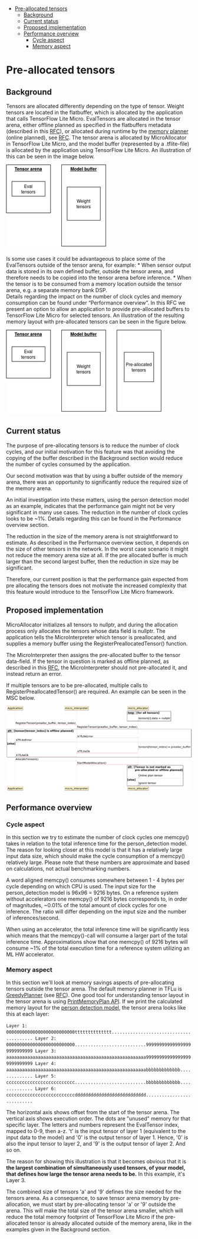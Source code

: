 <!-- mdformat off(b/169948621#comment2) -->

<!--ts-->

*   [Pre-allocated tensors](#pre-allocated-tensors)
    *   [Background](#background)
    *   [Current status](#current-status)
    *   [Proposed implementation](#proposed-implementation)
    *   [Performance overview](#performance-overview)
        *   [Cycle aspect](#cycle-aspect)
        *   [Memory aspect](#memory-aspect)
            <!-- Semi-automated TOC generation with instructions from https://github.com/ekalinin/github-markdown-toc#auto-insert-and-update-toc -->

<!--te-->

# Pre-allocated tensors

## Background

Tensors are allocated differently depending on the type of tensor. Weight
tensors are located in the flatbuffer, which is allocated by the application
that calls TensorFlow Lite Micro. EvalTensors are allocated in the tensor arena,
either offline planned as specified in the flatbuffers metadata (described in
this
[RFC](https://docs.google.com/document/d/16aTSHL5wxsq99t6adVbBz1U3K8Y5tBDAvs16iroZDEU)),
or allocated during runtime by the
[memory planner](https://github.com/tensorflow/tflite-micro/tree/main/tensorflow/lite/micro/memory_planner)
(online planned), see
[RFC](https://docs.google.com/document/d/1akpqu0uiPQshmCrnV6dOEFgYM4tCCnI8Zce85PnjHMI).
The tensor arena is allocated by MicroAllocator in TensorFlow Lite Micro, and
the model buffer (represented by a .tflite-file) is allocated by the application
using TensorFlow Lite Micro. An illustration of this can be seen in the image
below.

![Image of two blocks](../images/preallocated_tensors/preallocated_tensors_bg_1.png)

Is some use cases it could be advantageous to place some of the EvalTensors
outside of the tensor arena, for example: * When sensor output data is stored in
its own defined buffer, outside the tensor arena, and therefore needs to be
copied into the tensor arena before inference. * When the tensor is to be
consumed from a memory location outside the tensor arena, e.g. a separate memory
bank DSP. \
Details regarding the impact on the number of clock cycles and memory
consumption can be found under “Performance overview”. In this RFC we present an
option to allow an application to provide pre-allocated buffers to TensorFlow
Lite Micro for selected tensors. An illustration of the resulting memory layout
with pre-allocated tensors can be seen in the figure below.

![Image of three blocks](../images/preallocated_tensors/preallocated_tensors_bg_2.png)

## Current status

The purpose of pre-allocating tensors is to reduce the number of clock cycles,
and our initial motivation for this feature was that avoiding the copying of the
buffer described in the Background section would reduce the number of cycles
consumed by the application.

Our second motivation was that by using a buffer outside of the memory arena,
there was an opportunity to significantly reduce the required size of the memory
arena.

An initial investigation into these matters, using the person detection model as
an example, indicates that the performance gain might not be very significant in
many use cases. The reduction in the number of clock cycles looks to be ~1%.
Details regarding this can be found in the Performance overview section.

The reduction in the size of the memory arena is not straightforward to
estimate. As described in the Performance overview section, it depends on the
size of other tensors in the network. In the worst case scenario it might not
reduce the memory arena size at all. If the pre allocated buffer is much larger
than the second largest buffer, then the reduction in size may be significant.

Therefore, our current position is that the performance gain expected from pre
allocating the tensors does not motivate the increased complexity that this
feature would introduce to the TensorFlow Lite Micro framework.

## Proposed implementation

MicroAllocator initializes all tensors to nullptr, and during the allocation
process only allocates the tensors whose data field is nullptr. The application
tells the MicroInterpreter which tensor is preallocated, and supplies a memory
buffer using the RegisterPreallocatedTensor() function.

The MicroInterpreter then assigns the pre-allocated buffer to the tensor
data-field. If the tensor in question is marked as offline planned, as described
in this [RFC](https://docs.google.com/document/d/16aTSHL5wxsq99t6adVbBz1U3K8Y5tBDAvs16iroZDEU),
the MicroInterpreter should not pre-allocated it, and instead return an error.

If multiple tensors are to be pre-allocated, multiple calls to
RegisterPreallocatedTensor() are required. An example can be seen in the MSC
below.

![MSC](../images/preallocated_tensors/preallocated_tensors_impl1.png)

## Performance overview

### Cycle aspect

In this section we try to estimate the number of clock cycles one memcpy() takes
in relation to the total inference time for the person_detection model. The
reason for looking closer at this model is that it has a relatively large input
data size, which should make the cycle consumption of a memcpy() relatively
large. Please note that these numbers are approximate and based on calculations,
not actual benchmarking numbers.

A word aligned memcpy() consumes somewhere between 1 - 4 bytes per cycle
depending on which CPU is used. The input size for the person_detection model
is 96x96 = 9216 bytes. On a reference system without accelerators one memcpy()
of 9216 bytes corresponds to, in order of magnitudes, ~0.01% of the total amount
of clock cycles for one inference. The ratio will differ depending on the input
size and the number of inferences/second.

When using an accelerator, the total inference time will be significantly less
which means that the memcpy()-call will consume a larger part of the total
inference time. Approximations show that one memcpy() of 9216 bytes will consume
~1% of the total execution time for a reference system utilizing an ML HW
accelerator.

### Memory aspect

In this section we'll look at memory savings aspects of pre-allocating tensors
outside the tensor arena. The default memory planner in TFLu is
[GreedyPlanner](https://github.com/tensorflow/tflite-micro/blob/main/tensorflow/lite/micro/memory_planner/greedy_memory_planner.h)
(see
[RFC](https://docs.google.com/document/d/1akpqu0uiPQshmCrnV6dOEFgYM4tCCnI8Zce85PnjHMI)).
One good tool for understanding tensor layout in the tensor arena is using
[PrintMemoryPlan API](https://github.com/tensorflow/tflite-micro/blob/73c5fa4d2bfbfd974552957818de2ab18ff42f39/tensorflow/lite/micro/memory_planner/greedy_memory_planner.h#L84).
If we print the calculated memory layout for the
[person detection model](https://storage.googleapis.com/download.tensorflow.org/data/tf_lite_micro_person_data_int8_grayscale_2020_06_23.zip),
the tensor arena looks like this at each layer:

`Layer 1:
00000000000000000000000000tttttttttttttt........................................
Layer 2:
00000000000000000000000000...........................999999999999999999999999999
Layer 3:
aaaaaaaaaaaaaaaaaaaaaaaaaaaaaaaaaaaaaaaaaaaaaaaaaaaaa999999999999999999999999999
Layer 4:
aaaaaaaaaaaaaaaaaaaaaaaaaaaaaaaaaaaaaaaaaaaaaaaaaaaaabbbbbbbbbbbbb..............
Layer 5:
cccccccccccccccccccccccccc...........................bbbbbbbbbbbbb..............
Layer 6:
ccccccccccccccccccccccccccddddddddddddddddddddddddddd...........................`

The horizontal axis shows offset from the start of the tensor arena. The
vertical axis shows execution order. The dots are "unused" memory for that
specific layer. The letters and numbers represent the EvalTensor index, mapped
to 0-9, then a-z. 't' is the input tensor of layer 1 (equivalent to the input
data to the model) and '0' is the output tensor of layer 1. Hence, '0' is also
the input tensor to layer 2, and '9' is the output tensor of layer 2. And so on.

The reason for showing this illustration is that it becomes obvious that it is
**the largest combination of simultaneously used tensors, of your model, that
defines how large the tensor arena needs to be.** In this example, it's Layer 3.

The combined size of tensors 'a' and '9' defines the size needed for the tensors
arena. As a consequence, to save tensor arena memory by pre-allocation, we must
start by pre-allocating tensor 'a' or '9' outside the arena. This will make the
total size of the tensor arena smaller, which will reduce the total memory
footprint of TensorFlow Lite Micro if the pre-allocated tensor is already
allocated outside of the memory arena, like in the examples given in the
Background section.
